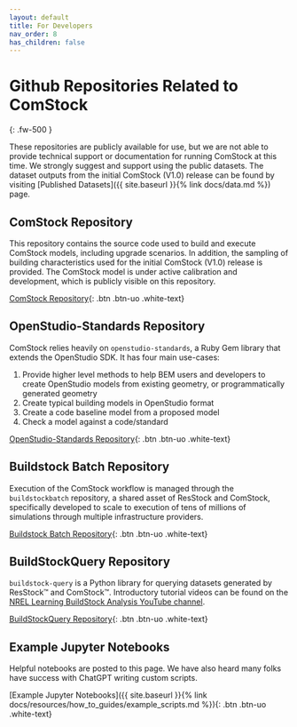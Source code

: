 ```yaml
---
layout: default
title: For Developers
nav_order: 8
has_children: false
---
```


# Github Repositories Related to ComStock
{: .fw-500 }

These repositories are publicly available for use, but we are not able to provide technical support or documentation for running ComStock at this time. We strongly suggest and support using the public datasets. The dataset outputs from the initial ComStock (V1.0) release can be found by visiting [Published Datasets]({{  site.baseurl  }}{% link docs/data.md %}) page.

## ComStock Repository
This repository contains the source code used to build and execute ComStock models, including upgrade scenarios. In addition, the sampling of building characteristics used for the initial ComStock (V1.0) release is provided. The ComStock model is under active calibration and development, which is publicly visible on this repository.

[ComStock Repository](https://github.com/NREL/ComStock){: .btn .btn-uo .white-text}

## OpenStudio-Standards Repository
ComStock relies heavily on `openstudio-standards`, a Ruby Gem library that extends the OpenStudio SDK. It has four main use-cases:

1.	Provide higher level methods to help BEM users and developers to create OpenStudio models from existing geometry, or programmatically generated geometry
2.	Create typical building models in OpenStudio format
3.	Create a code baseline model from a proposed model
4.	Check a model against a code/standard

[OpenStudio-Standards Repository](https://github.com/NREL/openstudio-standards){: .btn .btn-uo .white-text}


## Buildstock Batch Repository
Execution of the ComStock workflow is managed through the `buildstockbatch` repository, a shared asset of ResStock and ComStock, specifically developed to scale to execution of tens of millions of simulations through multiple infrastructure providers.

[Buildstock Batch Repository](https://github.com/nrel/buildstockbatch){: .btn .btn-uo .white-text}

## BuildStockQuery Repository
`buildstock-query` is a Python library for querying datasets generated by ResStock™ and ComStock™. Introductory tutorial videos can be found on the [NREL Learning BuildStock Analysis YouTube channel](https://www.youtube.com/watch?v=jmmAHsOZAp8&list=PLmIn8Hncs7bEYCZiHaoPSovoBrRGR-tRS&index=6).

[BuildStockQuery Repository](https://github.com/NREL/buildstock-query){: .btn .btn-uo .white-text}

## Example Jupyter Notebooks
Helpful notebooks are posted to this page.  We have also heard many folks have success with ChatGPT writing custom scripts.

[Example Jupyter Notebooks]({{  site.baseurl  }}{% link docs/resources/how_to_guides/example_scripts.md %}){: .btn .btn-uo .white-text}
